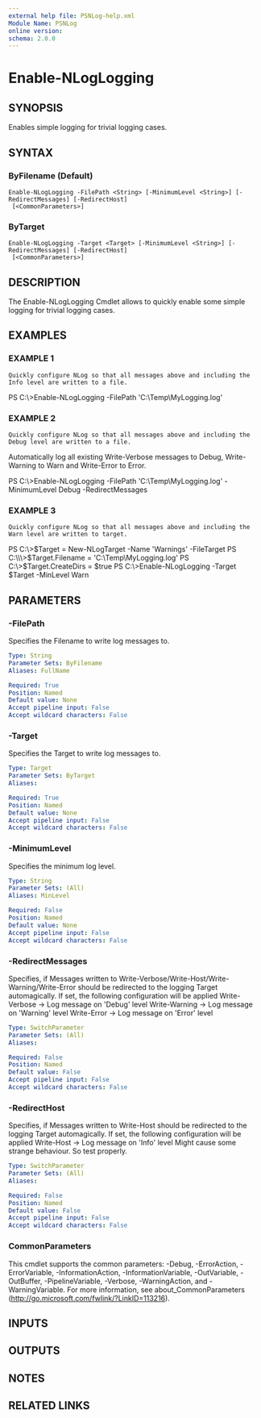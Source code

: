 ```yaml
---
external help file: PSNLog-help.xml
Module Name: PSNLog
online version:
schema: 2.0.0
---
```


# Enable-NLogLogging

## SYNOPSIS
Enables simple logging for trivial logging cases.

## SYNTAX

### ByFilename (Default)
```
Enable-NLogLogging -FilePath <String> [-MinimumLevel <String>] [-RedirectMessages] [-RedirectHost]
 [<CommonParameters>]
```

### ByTarget
```
Enable-NLogLogging -Target <Target> [-MinimumLevel <String>] [-RedirectMessages] [-RedirectHost]
 [<CommonParameters>]
```

## DESCRIPTION
The Enable-NLogLogging Cmdlet allows to quickly enable some simple logging
for trivial logging cases.

## EXAMPLES

### EXAMPLE 1
```
Quickly configure NLog so that all messages above and including the Info level are written to a file.
```

PS C:\\\>Enable-NLogLogging -FilePath 'C:\Temp\MyLogging.log'

### EXAMPLE 2
```
Quickly configure NLog so that all messages above and including the Debug level are written to a file.
```

Automatically log all existing Write-Verbose messages to Debug, Write-Warning to Warn and Write-Error to Error.

PS C:\\\>Enable-NLogLogging -FilePath 'C:\Temp\MyLogging.log' -MinimumLevel Debug -RedirectMessages

### EXAMPLE 3
```
Quickly configure NLog so that all messages above and including the Warn level are written to target.
```

PS C:\\\>$Target = New-NLogTarget -Name 'Warnings' -FileTarget
PS C:\\\>$Target.Filename = 'C:\Temp\MyLogging.log'
PS C:\\\>$Target.CreateDirs = $true
PS C:\\\>Enable-NLogLogging -Target $Target -MinLevel Warn

## PARAMETERS

### -FilePath
Specifies the Filename to write log messages to.

```yaml
Type: String
Parameter Sets: ByFilename
Aliases: FullName

Required: True
Position: Named
Default value: None
Accept pipeline input: False
Accept wildcard characters: False
```

### -Target
Specifies the Target to write log messages to.

```yaml
Type: Target
Parameter Sets: ByTarget
Aliases:

Required: True
Position: Named
Default value: None
Accept pipeline input: False
Accept wildcard characters: False
```

### -MinimumLevel
Specifies the minimum log level.

```yaml
Type: String
Parameter Sets: (All)
Aliases: MinLevel

Required: False
Position: Named
Default value: None
Accept pipeline input: False
Accept wildcard characters: False
```

### -RedirectMessages
Specifies, if Messages written to Write-Verbose/Write-Host/Write-Warning/Write-Error should be
redirected to the logging Target automagically.
If set, the following configuration will be applied
Write-Verbose -\> Log message on 'Debug' level
Write-Warning -\> Log message on 'Warning' level
Write-Error -\> Log message on 'Error' level

```yaml
Type: SwitchParameter
Parameter Sets: (All)
Aliases:

Required: False
Position: Named
Default value: False
Accept pipeline input: False
Accept wildcard characters: False
```

### -RedirectHost
Specifies, if Messages written to Write-Host should be
redirected to the logging Target automagically.
If set, the following configuration will be applied
Write-Host -\> Log message on 'Info' level
Might cause some strange behaviour.
So test properly.

```yaml
Type: SwitchParameter
Parameter Sets: (All)
Aliases:

Required: False
Position: Named
Default value: False
Accept pipeline input: False
Accept wildcard characters: False
```

### CommonParameters
This cmdlet supports the common parameters: -Debug, -ErrorAction, -ErrorVariable, -InformationAction, -InformationVariable, -OutVariable, -OutBuffer, -PipelineVariable, -Verbose, -WarningAction, and -WarningVariable.
For more information, see about_CommonParameters (http://go.microsoft.com/fwlink/?LinkID=113216).

## INPUTS

## OUTPUTS

## NOTES

## RELATED LINKS
